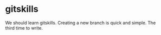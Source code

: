 # gitskills
We should learn gitskills.
Creating a new branch is quick and simple.
The third time to write.
